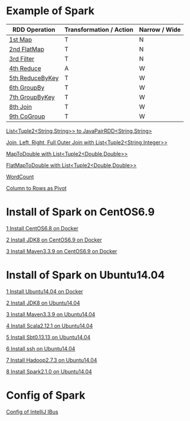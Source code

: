 # Example of Spark

RDD Operation | Transformation / Action | Narrow / Wide  
--- | --- | ---
[1st Map](01_Spark_Java_Workspace/spark2WithJDK8/src/test/java/rwoo/study/spark/MapTest.java) | T | N 
[2nd FlatMap](01_Spark_Java_Workspace/spark2WithJDK8/src/test/java/rwoo/study/spark/FlatMapTest.java) | T | N
[3rd Filter](01_Spark_Java_Workspace/spark2WithJDK8/src/test/java/rwoo/study/spark/FilterTest.java) | T | N
[4th Reduce](01_Spark_Java_Workspace/spark2WithJDK8/src/test/java/rwoo/study/spark/ReduceTest.java) | A | W
[5th ReduceByKey](01_Spark_Java_Workspace/spark2WithJDK8/src/test/java/rwoo/study/spark/ReduceByKeyTest.java) | T | W
[6th GroupBy](01_Spark_Java_Workspace/spark2WithJDK8/src/test/java/rwoo/study/spark/GroupByTest.java) | T | W
[7th GroupByKey](01_Spark_Java_Workspace/spark2WithJDK8/src/test/java/rwoo/study/spark/GroupByKeyTest.java) | T | W
[8th Join](01_Spark_Java_Workspace/spark2WithJDK8/src/test/java/rwoo/study/spark/JoinTest.java) | T | W
[9th CoGroup](01_Spark_Java_Workspace/spark2WithJDK8/src/test/java/rwoo/study/spark/CoGroupTest.java) | T | W

[List\<Tuple2\<String,String\>\> to JavaPairRDD\<String,String\>](01_Spark_Java_Workspace/spark2WithJDK7/src/test/java/javapairrdd/ListTupleToJavaPairRDDTest.java)

[Join, Left, Right, Full Outer Join with List\<Tuple2\<String,Integer\>\>](01_Spark_Java_Workspace/spark2WithJDK7/src/test/java/javapairrdd/JoinTest.java)

[MapToDouble with List\<Tuple2\<Double,Double\>\>](01_Spark_Java_Workspace/spark2WithJDK8/src/test/java/rwoo/study/spark/MapToDoubleTest.java)

[FlatMapToDouble with List\<Tuple2\<Double,Double\>\>](01_Spark_Java_Workspace/spark2WithJDK8/src/test/java/rwoo/study/spark/FlatMapToDoubleTest.java)

[WordCount](01_Spark_Java_Workspace/spark2WithJDK8/src/test/java/rwoo/study/spark/WordCountTest.java)

[Column to Rows as Pivot](01_Spark_Java_Workspace/spark2WithJDK8/src/test/java/rwoo/study/spark/ColumnToRowsTest.java)

# Install of Spark on CentOS6.9

[1 Install CentOS6.8 on Docker](02_Install_Spark/02_on_CentOS6.9/01_Run_CentOS6.8_on_docker.md)

[2 Install JDK8 on CentOS6.9 on Docker](02_Install_Spark/02_on_CentOS6.9/02_Install_JDK8_on_CentOS6.9_on_docker.md)

[3 Install Maven3.3.9 on CentOS6.9 on Docker](02_Install_Spark/02_on_CentOS6.9/03_Install_Maven3.3.9_on_CentOS6.9_on_docker.md)

# Install of Spark on Ubuntu14.04

[1 Install Ubuntu14.04 on Docker](02_Install_Spark/01_on_Ubuntu14.04/01_Run_Ubuntu14.04_on_docker.md)

[2 Install JDK8 on Ubuntu14.04](02_Install_Spark/01_on_Ubuntu14.04/02_Install_JDK8_on_Ubuntu14.04.md)

[3 Install Maven3.3.9 on Ubuntu14.04](02_Install_Spark/01_on_Ubuntu14.04/03_Install_Maven3.3.9_on_Ubuntu14.04.md)

[4 Install Scala2.12.1 on Ubuntu14.04](02_Install_Spark/01_on_Ubuntu14.04/04_Install_Scala2.12.1_on_Ubuntu14.04.md)

[5 Install Sbt0.13.13 on Ubuntu14.04](02_Install_Spark/01_on_Ubuntu14.04/05_Install_Sbt0.13.13_on_Ubuntu14.04.md)

[6 Install ssh on Ubuntu14.04](02_Install_Spark/01_on_Ubuntu14.04/06_Install_ssh_on_Ubuntu14.04.md)

[7 Install Hadoop2.7.3 on Ubuntu14.04](02_Install_Spark/01_on_Ubuntu14.04/07_Install_Hadoop2.7.3_on_Ubuntu14.04.md)

[8 Install Spark2.1.0 on Ubuntu14.04](02_Install_Spark/01_on_Ubuntu14.04/08_Install_Spark2.1.0_on_Ubuntu14.04.md)

# Config of Spark

[Config of IntelliJ IBus](03_Config_Spark/01_IBus_Config_for_IntelliJ.md)
